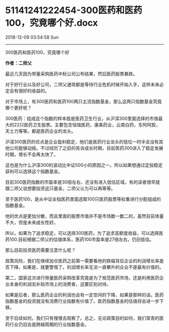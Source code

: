 # 51141241222454-300医药和医药100，究竟哪个好.docx

2018-12-09 03:54:58 Sun

----

300医药和医药100，究竟哪个好

__作者：二师父__

最近几天因为带量采购医药中标公司公布结果，然后医药股票暴跌。

对于好行业以及好公司，二师父通常都是等待行业危机时候开始入手，这样未来必定会有很好的收益的。

对于市场上，有300医药和医药100两只主流指数基金，那么这两只指数基金究竟哪个更好呢？

300医药：组成这个指数的样本股是医药卫生行业，从沪深300里面选择的市值最大的22只医药卫生股票。主要包含恒瑞医药，康美药业，云南白药，东阿阿胶，天士力等等。都是医药企业的龙头。

沪深300医药的优点是企业盈利稳定，他们是医药行业龙头的低位一时半会没有其他公司能够动摇。不过经历了之前的告诉成长时期，目前医药300进入了稳定发展时期，增长不会再太快了。

这也是为什么沪深300的波动比中证500小的原因之一。所以如果想通过定投稳定获利可以选择这个指数基金。

目前300医药指数的市盈率是30倍左右，还没有进入低估区域，有的读者很早就跟二师父说想要投资这只基金，二师父认为可以再等等。

至于医药100，是从中证全指医药里面选取100只医药股票等权重进行分配组成的指数基金。

他的优点是更加分散，而且里面的股票市值并不是市场数一数二的，虽然目前体量不大，但是未来成长性好。

所以，如果为了追求稳定，可以选择300医药，为了追求高额度收益，可以选择医药100\.目前根据二师父的估值体系，医药100市盈率是27倍左右，仍旧低估。

那么目前投资医药需要注意什么呢？

政策风险，我们在继续加仓医药之前第一需要看他的跌幅背后企业的利润增长率是否下降，如果是，就要警惕了。利润增长率无法一直攀升的企业不是最有价值的。

第二，国家这次进行带量医药采购改革究竟是为了规范医药市场，还是利用医药企业本身的利润去补贴市场上的消费者，这要区别对待。

如果是后者，那么医药企业的利润也会有一定空间的下降，如果是那样的话，医药指数基金的投资就没有消费行业指数有价值了。医药指数基金的估值将会进一步下移。

至于后续如何，我们只有慢慢去观察了。总之，无论政策目的如何，我们常青的医药行业仍旧会是跨越周期的行业指数基金。

